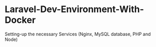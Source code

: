 # Laravel-Dev-Environment-With-Docker
Setting-up the necessary Services (Nginx, MySQL database, PHP and Node)
